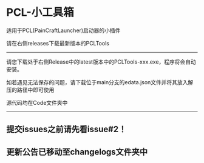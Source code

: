 # PCL-小工具箱
适用于PCL(PainCraftLauncher)启动器的小插件

请在右侧releases下载最新版本的PCLTools

---

请您下载处于右侧Release中的latest版本中的PCLTools-xxx.exe，程序将会自动安装。

如若遇见无法保存的问题，请下载位于main分支的edata.json文件并将其放入解压的路径中即可使用

源代码均在Code文件夹中

---

## 提交issues之前请先看issue#2！
## 更新公告已移动至changelogs文件夹中
